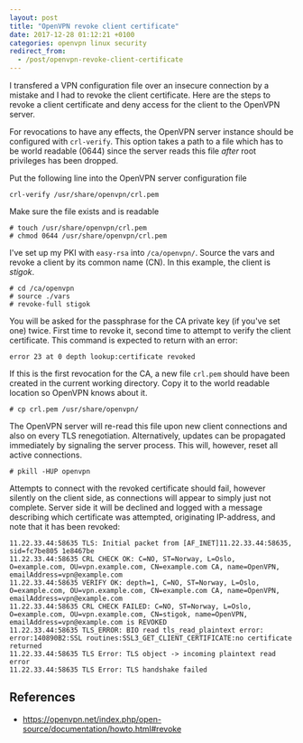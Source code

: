 ```yaml
---
layout: post
title: "OpenVPN revoke client certificate"
date: 2017-12-28 01:12:21 +0100
categories: openvpn linux security
redirect_from:
  - /post/openvpn-revoke-client-certificate
---
```


I transfered a VPN configuration file over an insecure connection by a mistake and I had to revoke the client certificate. Here are the steps to revoke a client certificate and deny access for the client to the OpenVPN server.

For revocations to have any effects, the OpenVPN server instance should be configured with `crl-verify`. This option takes a path to a file which has to be world readable (0644) since the server reads this file *after* root privileges has been dropped.

Put the following line into the OpenVPN server configuration file

    crl-verify /usr/share/openvpn/crl.pem

Make sure the file exists and is readable

    # touch /usr/share/openvpn/crl.pem
    # chmod 0644 /usr/share/openvpn/crl.pem

I've set up my PKI with `easy-rsa` into `/ca/openvpn/`. Source the vars and revoke a client by its common name (CN). In this example, the client is *stigok*.

    # cd /ca/openvpn
    # source ./vars
    # revoke-full stigok 

You will be asked for the passphrase for the CA private key (if you've set one) twice. First time to revoke it, second time to attempt to verify the client certificate. This command is expected to return with an error:

    error 23 at 0 depth lookup:certificate revoked

If this is the first revocation for the CA, a new file `crl.pem` should have been created in the current working directory. Copy it to the world readable location so OpenVPN knows about it.

    # cp crl.pem /usr/share/openvpn/

The OpenVPN server will re-read this file upon new client connections and also on every TLS renegotiation. Alternatively, updates can be propagated immediately by signaling the server process. This will, however, reset all active connections.

    # pkill -HUP openvpn

Attempts to connect with the revoked certificate should fail, however silently on the client side, as connections will appear to simply just not complete. Server side it will be declined and logged with a message describing which certificate was attempted, originating IP-address, and note that it has been revoked:

    11.22.33.44:58635 TLS: Initial packet from [AF_INET]11.22.33.44:58635, sid=fc7be805 1e8467be
    11.22.33.44:58635 CRL CHECK OK: C=NO, ST=Norway, L=Oslo, O=example.com, OU=vpn.example.com, CN=example.com CA, name=OpenVPN, emailAddress=vpn@example.com
    11.22.33.44:58635 VERIFY OK: depth=1, C=NO, ST=Norway, L=Oslo, O=example.com, OU=vpn.example.com, CN=example.com CA, name=OpenVPN, emailAddress=vpn@example.com
    11.22.33.44:58635 CRL CHECK FAILED: C=NO, ST=Norway, L=Oslo, O=example.com, OU=vpn.example.com, CN=stigok, name=OpenVPN, emailAddress=vpn@example.com is REVOKED
    11.22.33.44:58635 TLS_ERROR: BIO read tls_read_plaintext error: error:140890B2:SSL routines:SSL3_GET_CLIENT_CERTIFICATE:no certificate returned
    11.22.33.44:58635 TLS Error: TLS object -> incoming plaintext read error
    11.22.33.44:58635 TLS Error: TLS handshake failed

## References
- https://openvpn.net/index.php/open-source/documentation/howto.html#revoke